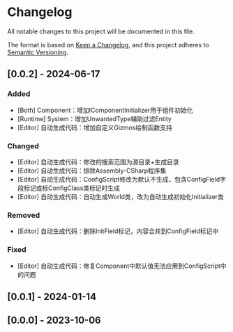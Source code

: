 # Changelog

All notable changes to this project will be documented in this file.

The format is based on [Keep a Changelog](https://keepachangelog.com/en/1.0.0/),
and this project adheres to [Semantic Versioning](https://semver.org/spec/v2.0.0.html).

## [0.0.2] - 2024-06-17

### Added

 - [Both] Component：增加IComponentInitializer用于组件初始化
 - [Runtime] System：增加UnwantedType辅助过滤Entity
 - [Editor] 自动生成代码：增加自定义Gizmos绘制函数支持

### Changed

 - [Editor] 自动生成代码：修改的搜索范围为源目录+生成目录
 - [Editor] 自动生成代码：排除Assembly-CSharp程序集
 - [Editor] 自动生成代码：ConfigScript修改为默认不生成，包含ConfigField字段标记或标ConfigClass类标记时生成
 - [Editor] 自动生成代码：自动生成World类，改为自动生成初始化Initializer类
 
### Removed

 - [Editor] 自动生成代码：删除InitField标记，内容合并到ConfigField标记中

### Fixed

 - [Editor] 自动生成代码：修复Component中默认值无法应用到ConfigScript中的问题

## [0.0.1] - 2024-01-14

## [0.0.0] - 2023-10-06